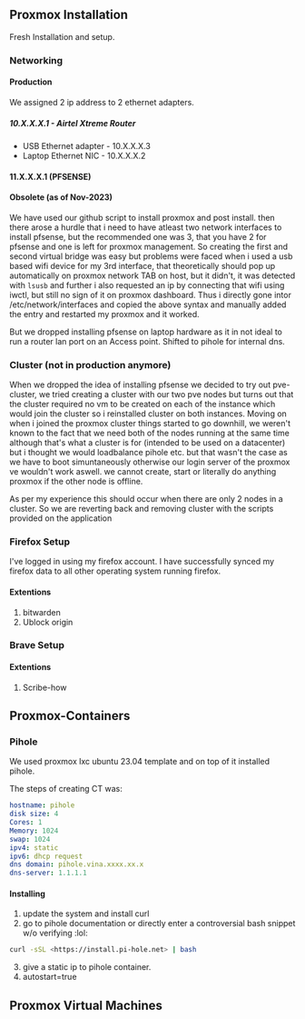 ## Proxmox Installation

Fresh Installation and setup.

### Networking 

#### Production 

We assigned 2 ip address to 2 ethernet adapters. 

##### 10.X.X.X.1 - Airtel Xtreme Router

- USB Ethernet adapter - 10.X.X.X.3
- Laptop Ethernet NIC -  10.X.X.X.2  
 
 
#### 11.X.X.X.1 (PFSENSE)




#### Obsolete (as of Nov-2023)

We have used our github script to install proxmox and post install. then there arose a hurdle that i need to have atleast two network interfaces to install pfsense, but the recommended one was 3, that you have 2 for pfsense and one is left for proxmox management. So creating the first and second virtual bridge was easy but problems were faced when i used a usb based wifi device for my 3rd interface, that theoretically should pop up automatically on proxmox network TAB on host, but it didn't, it was detected with `lsusb` and further i also requested an ip by connecting that wifi using iwctl, but still no sign of it on proxmox dashboard. Thus i directly gone intor /etc/network/interfaces and copied the above syntax and manually added the entry and restarted my proxmox and it worked.

But we dropped installing pfsense on laptop hardware as it in not ideal to run a router lan port on an Access point. Shifted to pihole for internal dns. 



### Cluster (not in production anymore)

When we dropped the idea of installing pfsense we decided to try out pve-cluster, we tried creating a cluster with our two pve nodes but turns out that the cluster required no vm to be created on each of the instance which would join the cluster so i reinstalled cluster on both instances. Moving on when i joined the proxmox cluster things started to go downhill, we weren't known to the fact that we need both of the nodes running at the same time although that's what a cluster is for (intended to be used on a datacenter) but i thought we would loadbalance pihole etc. but that wasn't the case as we have to boot simuntaneously otherwise our login server of the proxmox ve wouldn't work aswell. we cannot create, start or literally do anything proxmox if the other node is offline. 

As per my experience this should occur when there are only 2 nodes in a cluster. So we are reverting back and removing cluster with the scripts provided on the application

### Firefox Setup

I've logged in using my firefox account. I have successfully synced my firefox data to all other operating system running firefox.

#### Extentions 

1. bitwarden
2. Ublock origin

### Brave Setup

#### Extentions

1. Scribe-how


## Proxmox-Containers

### Pihole 

We used proxmox lxc ubuntu 23.04 template and on top of it installed pihole. 


The steps of creating CT was:

```yaml
hostname: pihole
disk size: 4
Cores: 1
Memory: 1024
swap: 1024
ipv4: static
ipv6: dhcp request
dns domain: pihole.vina.xxxx.xx.x
dns-server: 1.1.1.1
```


#### Installing

1. update the system and install curl
2. go to pihole documentation or directly enter a controversial bash snippet w/o verifying :lol:

```bash
curl -sSL <https://install.pi-hole.net> | bash
```

3. give a static ip to pihole container.
4. autostart=true

## Proxmox Virtual Machines


